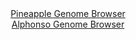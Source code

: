 <div id="Pineapple_Genome_Browser" align="center">
  <a href="https://igv.org/app/?sessionURL=blob:zZJda9swFIb_iyBlA8efsV0bynDbNCkpKflwM1KKkW1ZEZUlV1LspiH_vVrY2E0HzcXGQBfS4UjnfV89e9AiIQlnIAau6fim4wADyA3vFrBuKJrCGkkQV5BKZACBKiQQKxCI96CCUsF0fqdvbpRqZGxZRDX9GjLMTemZsIZvnMFOmgWvrStOKcy5gIoLaV0K2HKL4LbfoRw2jalne6ZvlVBBC9Jmw5nkVoMYzjr9XvarlGHEeI2yeksVOQrItB6tsTQr.C1ZLZKiQFJO0O62vEgmt8mDN0zXo.Bqnd6PV2mwOlsQzKDaCnQRTmdyNAj9IR3idXqLl1XB598ns4KlPe_6bPjaEIHkhRM6594gPD8GQ1iJXv8nz3qRE33TpWzT8X0wxte4e1tUPfdm1wY999LBPPTtD7274GAAyoutZgEUGxHGjm14dmD4btD_sXXODduOdEKCExA_PhlACVg86_bHPVC7RhMDJHrZHuExABclEiDuR7YdOlHk.oNwYEeRczD2YCvo34v3Jp1Hoe0mrhtkFaFK41xmkjXShIyZbVGZ.O3EPH22GwVkRim_F9VyPH9W6ezBj5ImTP6QpQH06OMXaqOfUfRPyPuMEFPlp.ImBhsPOxqvWT5ik5fybrMs2W7K8umcdh8G5Gm7p4VTcVFDpft1RR9_8tZCQSBTutASSXJCidqtdI68A7HjehpbUHDKNYdA4PyLbdiG49tff.PpHZ4O7w--">Pineapple Genome Browser</a>
</div>
<div id="Alphonso_Genome_Browser" align="center">
  <a href="https://igv.org/app/?sessionURL=blob:zZJra9swFIb_i6BjA8f3O5ThtkmXpm3WFi.QUoziyLY2W3Il2c6F_PedlY196aD5sDGQQT7I9vs.fvaoJ0JSzlCMbN3ydMtCGpIVHx5w09bkFjdEorjAtSQaEqQggrCcoHiPCiwVTu.v4clKqVbGhkFVO2owK7kuHR03eMcZHqSe88Y453WNV1xgxYU0zgTuuUHLfjSQFW5bHb7t6J6xxgobuG4rziQ3WsLKbID3Zb9GWUkYb0jWdLWiLwEyyAMZ13qBPyaLhyTPiZQzsp2uT5PZNPnijNPlpX..TOefFqm_ePdAS4ZVJ8hpmlx9zcNZmIazW6fxqvTEnpy583Dan9hnsJIT5.LdeNNSQeSpFVih4wah6QIeytZk8z81h0WPbB_ZUDetp7tJF8Bu21QXN2XXPAfi2rpbvt7dQwcN1TzvwAiUVyKILVNzTF_zbH_0Y2uFmmlGQEhwiuLHJw0pgfNvcPxxj9S2BW.QJM_di0Ia4mJNBIpHkWkGVhTZnhu4ZhRZB22POlH_PbyT9D4KTDuxbT8raK1A6nUmWSt1zJje54Ve7o7kCcLMN_QivDkXgHMCVzjkXY7n1bJLFvOp.weiGoIALz8S6r4l1z_x7y1BdLU6Vrq2vUxK1x9Xm_vd9IZHd4omnxdXdKyGV_H4UPY4NAUXDVZwHiZw.9O5HguKmYJBTyVd0Zqq7QIo8gHFlu2AuijnNQcXkShX703N1CzP_PBbUefwdPgO">Alphonso Genome Browser</a>
</div>


